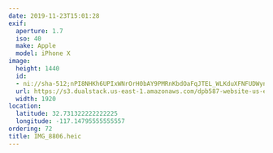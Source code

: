 ```yaml
---
date: 2019-11-23T15:01:28
exif:
  aperture: 1.7
  iso: 40
  make: Apple
  model: iPhone X
image:
  height: 1440
  id:
  - ni://sha-512;nPI8NHKh6UPIxWNrOrH0bAY9PMRnKbdOaFqJTEL_WLKduXFNFUDWyn32AjlFwwoBreLmvvL7pO_gwb8mG_Cvaw
  url: https://s3.dualstack.us-east-1.amazonaws.com/dpb587-website-us-east-1/asset/gallery/2019-san-diego/7eafa949-7ff5-6403-52fb-4101fbc51a3c~1920.jpg
  width: 1920
location:
  latitude: 32.731322222222225
  longitude: -117.14795555555557
ordering: 72
title: IMG_8806.heic
---
```

